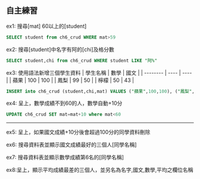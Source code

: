 ## 自主練習 ##

ex1: 搜尋[mat] 60以上的[student]
```sql
SELECT student from ch6_crud WHERE mat>59
```

ex2: 搜尋[student]中名字有阿的[chi]及格分數
```sql
SELECT student,chi from ch6_crud WHERE student LIKE "阿%"
```

ex3: 使用語法新增三個學生資料
| 學生名稱 | 數學 | 國文 |
| -------- | ---- | ---- |
| 蘋果     | 100  | 100  |
| 鳳梨     | 99   | 50   |
| 檸檬     | 50   | 43   |

```sql
INSERT into ch6_crud (student,chi,mat) VALUES ("蘋果",100,100), ("鳳梨",99,50), ("檸檬",50,43) 
```

ex4: 呈上，數學成績不到60的人，數學自動+10分
```sql
UPDATE ch6_crud SET mat=mat+10 where mat<60
```

---

ex5: 呈上，如果國文成績+10分後會超過100分的同學資料刪除
<!-- ```sql
DELETE FROM ch6_crud WHERE chi+10>100
or
DELETE FROM ch6_crud WHERE chi>90 (精簡提高效能)
``` -->

ex6: 搜尋資料表並顯示國文成績最好的三個人[同學名稱]
<!-- ```sql
SELECT student FROM ch6_crud ORDER BY mat DESC LIMIT 3
``` -->

ex7: 搜尋資料表並顯示數學成績第6名的[同學名稱]
<!-- ```sql
SELECT student FROM ch6_crud ORDER BY mat DESC LIMIT 5,1
``` -->

ex8:呈上，顯示平均成績最差的三個人，並另名為名字,國文,數學,平均之欄位名稱
<!-- ```sql
SELECT student as "名字",chi as "國文",mat as "數學",(chi+mat)/2 as "平均" FROM ch6_crud ORDER BY 平均` LIMIT 3
``` -->